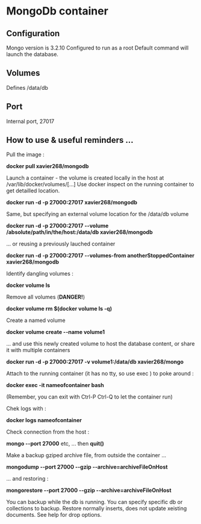 # MongoDb container
## Configuration

Mongo version is 3.2.10
Configured to run as a root
Default command will launch the database.

## Volumes

Defines  /data/db

## Port

Internal port, 27017

## How to use & useful reminders ...

Pull the image :

**docker pull xavier268/mongodb**

Launch a container - the volume is created locally in the host at /var/lib/docker/volumes/[...]
Use docker inspect on the running container to get detailled location.

**docker run -d -p 27000:27017 xavier268/mongodb**

Same, but specifying an external volume location for the /data/db volume

**docker run -d -p 27000:27017 --volume /absolute/path/in/the/host:/data/db  xavier268/mongodb**

... or reusing a previously lauched container

**docker run -d -p 27000:27017 --volumes-from anotherStoppedContainer xavier268/mongodb**

Identify dangling volumes :

**docker volume ls**

Remove all volumes (**DANGER!**)

**docker volume rm $(docker volume ls -q)**

Create a named volume

**docker volume create --name volume1**

... and use this newly created volume to host the database content, or share it with multiple containers

**docker run -d -p 27000:27017 -v volume1:/data/db xavier268/mongo**


Attach to the running container (it has no tty, so use exec ) to poke around :

**docker exec -it nameofcontainer bash**

(Remember, you can exit with Ctrl-P Ctrl-Q to let the container run)

Chek logs with :

**docker logs nameofcontainer**

Check connection from the host :

**mongo --port 27000** etc, ... then **quit()**

Make a backup gziped archive file, from outside the container ...

**mongodump --port 27000 --gzip --archive=archiveFileOnHost**

... and restoring :

**mongorestore --port 27000 --gzip --archive=archiveFileOnHost**

You can backup while the db is running. You can specify specific db or collections to backup.
Restore normally inserts, does not update xeisting documents. See help for drop options.







